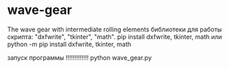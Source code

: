 # wave-gear
The wave gear with intermediate rolling elements
библиотеки для работы скрипта: "dxfwrite", "tkinter", "math".
pip install dxfwrite, tkinter, math
или
python -m pip install dxfwrite, tkinter, math

запуск программы
!!!!!!!!!!!!!
python wave_gear.py
